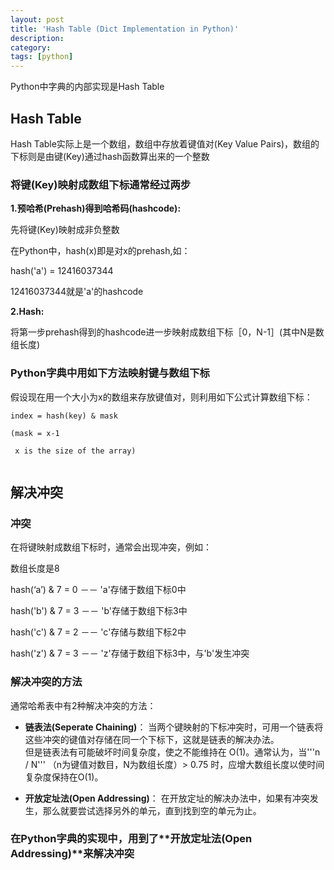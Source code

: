```yaml
---
layout: post
title: 'Hash Table (Dict Implementation in Python)'
description:
category:
tags: [python]
---
```


Python中字典的内部实现是Hash Table

## Hash Table

Hash Table实际上是一个数组，数组中存放着键值对(Key Value Pairs)，数组的下标则是由键(Key)通过hash函数算出来的一个整数

### 将键(Key)映射成数组下标通常经过两步

**1.预哈希(Prehash)得到哈希码(hashcode):**

  先将键(Key)映射成非负整数
  
  在Python中，hash(x)即是对x的prehash,如：
  
  hash('a') = 12416037344
  
  12416037344就是'a'的hashcode
  
**2.Hash:**

  将第一步prehash得到的hashcode进一步映射成数组下标［0，N-1］(其中N是数组长度)
  
### Python字典中用如下方法映射键与数组下标

假设现在用一个大小为x的数组来存放键值对，则利用如下公式计算数组下标：

```
index = hash(key) & mask

(mask = x-1

 x is the size of the array)
 
```

## 解决冲突

### 冲突

在将键映射成数组下标时，通常会出现冲突，例如：

数组长度是8

hash(‘a’) & 7 = 0  －－ 'a'存储于数组下标0中

hash('b') & 7 = 3  －－ 'b'存储于数组下标3中

hash('c') & 7 = 2  －－ 'c'存储与数组下标2中

hash('z') & 7 = 3  －－ 'z'存储于数组下标3中，与'b'发生冲突

### 解决冲突的方法

通常哈希表中有2种解决冲突的方法：

* **链表法(Seperate Chaining)**：
	当两个键映射的下标冲突时，可用一个链表将这些冲突的键值对存储在同一个下标下，这就是链表的解决办法。	
	但是链表法有可能破坏时间复杂度，使之不能维持在 O(1)。通常认为，当'''n / N''' （n为键值对数目，N为数组长度）> 0.75 时，应增大数组长度以使时间复杂度保持在O(1)。

* **开放定址法(Open Addressing)**：
	在开放定址的解决办法中，如果有冲突发生，那么就要尝试选择另外的单元，直到找到空的单元为止。

### 在Python字典的实现中，用到了**开放定址法(Open Addressing)**来解决冲突
	